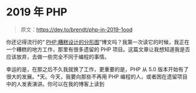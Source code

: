 # 2019 年 PHP

> 原文：<https://dev.to/brendt/php-in-2019-1ood>

你还记得流行的“ [PHP:糟糕设计的分形图](https://eev.ee/blog/2012/04/09/php-a-fractal-of-bad-design/)”博文吗？我第一次读它的时候，我正在一个糟糕的地方工作，那里有很多遗留的 PHP 项目。这篇文章让我想知道我是否应该放弃，去做一些完全不同于编程的事情。

幸运的是，在那之后不久我就换了工作，更重要的是，PHP 从 5.0 版本开始有了很大的发展。*天。今天，我要向那些不再用 PHP 编程的人，或者困在遗留项目中的人发表演讲。你可以在我的博客上读到